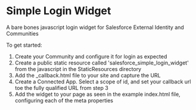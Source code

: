 Simple Login Widget
===

A bare bones javascript login widget for Salesforce External Identity and Communities

To get started:

1. Create your Community and configure it for login as expected
2. Create a public static resource called 'salesforce_simple_login_widget' from the javascript in the StaticResources directory
3. Add the _callback.html file to your site and capture the URL
4. Create a Connected App.  Select a scope of id, and set your callback url toe the fully qualified URL from step 3
5. Add the widget to your page as seen in the example index.html file, configuring each of the meta properties


